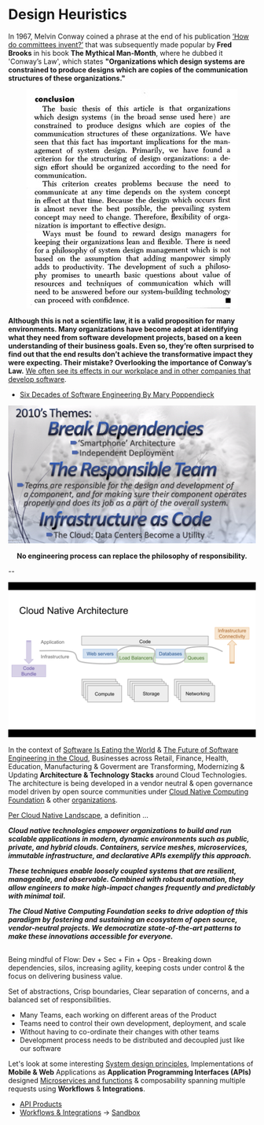 # Design Heuristics
In 1967, Melvin Conway coined a phrase at the end of his publication [‘How do committees invent?’](http://www.melconway.com/Home/pdf/committees.pdf) that was subsequently made popular by **Fred Brooks** in his book **The Mythical Man-Month**, where he dubbed it 'Conway’s Law', which states **"Organizations which design systems are constrained to produce designs which are copies of the communication structures of these organizations."**

<p align="center">
  <img src="../images/Conway's%20Law.jpeg"/>
</p>

**Although this is not a scientific law, it is a valid proposition for many environments. Many organizations have become adept at identifying what they need from software development projects, based on a keen understanding of their business goals. Even so, they’re often surprised to find out that the end results don’t achieve the transformative impact they were expecting. Their mistake? Overlooking the importance of Conway’s Law.** [We often see its effects in our workplace and in other companies that develop software](https://www.thoughtworks.com/insights/blog/applying-conways-law-improve-your-software-development).

* [Six Decades of Software Engineering By Mary Poppendieck](https://www.meetup.com/DevOps-Lisbon/events/271172214/)

![](../images/Six%20Decades%20of%20SoftwareEngineering.png)
<p align="center"> <b> No engineering process can replace the philosophy of responsibility. </b> </p> 

--

![](../images/Cloud%20Native%20Architecture.png)

In the context of [Software Is Eating the World](https://a16z.com/2011/08/20/why-software-is-eating-the-world/) & [The Future of Software Engineering in the Cloud](https://www.youtube.com/watch?v=6K4ljFZWgW8), Businesses across Retail, Finance, Health, Education, Manufacturing & Goverment are Transforming, Modernizing & Updating **Architecture & Technology Stacks** around Cloud Technologies. The architecture is being developed in a vendor neutral & open governance model driven by open source communities under [Cloud Native Computing Foundation](https://www.cncf.io/) & other [organizations](https://opensource.com/resources/organizations).

[Per Cloud Native Landscape](https://github.com/cncf/landscape), a definition ...

***Cloud native technologies empower organizations to build and run scalable applications in modern, dynamic environments such as public, private, and hybrid clouds. Containers, service meshes, microservices, immutable infrastructure, and declarative APIs exemplify this approach.***

***These techniques enable loosely coupled systems that are resilient, manageable, and observable. Combined with robust automation, they allow engineers to make high-impact changes frequently and predictably with minimal toil.***

***The Cloud Native Computing Foundation seeks to drive adoption of this paradigm by fostering and sustaining an ecosystem of open source, vendor-neutral projects. We democratize state-of-the-art patterns to make these innovations accessible for everyone.***

##
Being mindful of Flow: Dev + Sec + Fin + Ops - Breaking down dependencies, silos, increasing agility, keeping costs under control & the focus on delivering business value.

Set of abstractions, Crisp boundaries, Clear separation of concerns, and a balanced set of responsibilities.
* Many Teams, each working on different areas of the Product
* Teams need to control their own development, deployment, and scale
* Without having to co-ordinate their changes with other teams
* Development process needs to be distributed and decoupled just like our software

Let's look at some interesting [System design principles](Design%20Patterns.md), Implementations of **Mobile & Web** Applications as **Application Programming Interfaces (APIs)** designed [Microservices and functions](http://bit.ly/9stepsawesome) & composability spanning multiple requests using **Workflows** & **Integrations**.

* [API Products](../System/API.md)  
* [Workflows & Integrations](Workflows.md)
-> [Sandbox](../Labs/Sandbox.md)

